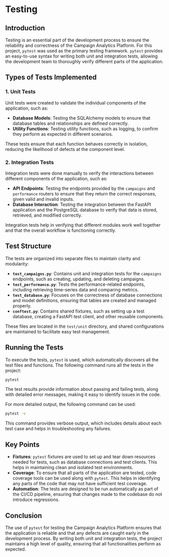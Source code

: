 # Testing

## Introduction
Testing is an essential part of the development process to ensure the reliability and correctness of the Campaign Analytics Platform. For this project, `pytest` was used as the primary testing framework. `pytest` provides an easy-to-use syntax for writing both unit and integration tests, allowing the development team to thoroughly verify different parts of the application.

## Types of Tests Implemented

### 1. Unit Tests
Unit tests were created to validate the individual components of the application, such as:
- **Database Models**: Testing the SQLAlchemy models to ensure that database tables and relationships are defined correctly.
- **Utility Functions**: Testing utility functions, such as logging, to confirm they perform as expected in different scenarios.

These tests ensure that each function behaves correctly in isolation, reducing the likelihood of defects at the component level.

### 2. Integration Tests
Integration tests were done manually to verify the interactions between different components of the application, such as:
- **API Endpoints**: Testing the endpoints provided by the `campaigns` and `performance` routers to ensure that they return the correct responses, given valid and invalid inputs.
- **Database Interaction**: Testing the integration between the FastAPI application and the PostgreSQL database to verify that data is stored, retrieved, and modified correctly.

Integration tests help in verifying that different modules work well together and that the overall workflow is functioning correctly.

## Test Structure
The tests are organized into separate files to maintain clarity and modularity:

- **`test_campaigns.py`**: Contains unit and integration tests for the `campaigns` endpoints, such as creating, updating, and deleting campaigns.
- **`test_performance.py`**: Tests the performance-related endpoints, including retrieving time-series data and comparing metrics.
- **`test_database.py`**: Focuses on the correctness of database connections and model definitions, ensuring that tables are created and managed properly.
- **`conftest.py`**: Contains shared fixtures, such as setting up a test database, creating a FastAPI test client, and other reusable components.

These files are located in the `test/unit` directory, and shared configurations are maintained to facilitate easy test management.

## Running the Tests
To execute the tests, `pytest` is used, which automatically discovers all the test files and functions. The following command runs all the tests in the project:

```bash
pytest
```

The test results provide information about passing and failing tests, along with detailed error messages, making it easy to identify issues in the code.

For more detailed output, the following command can be used:

```bash
pytest -v
```

This command provides verbose output, which includes details about each test case and helps in troubleshooting any failures.

## Key Points
- **Fixtures**: `pytest` fixtures are used to set up and tear down resources needed for tests, such as database connections and test clients. This helps in maintaining clean and isolated test environments.
- **Coverage**: To ensure that all parts of the application are tested, code coverage tools can be used along with `pytest`. This helps in identifying any parts of the code that may not have sufficient test coverage.
- **Automation**: The tests are designed to be run automatically as part of the CI/CD pipeline, ensuring that changes made to the codebase do not introduce regressions.

## Conclusion
The use of `pytest` for testing the Campaign Analytics Platform ensures that the application is reliable and that any defects are caught early in the development process. By writing both unit and integration tests, the project maintains a high level of quality, ensuring that all functionalities perform as expected.

